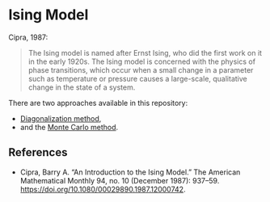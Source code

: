 # Ising Model

Cipra, 1987:

> The Ising model is named after Ernst Ising, who did the first work on it in the early 1920s. The Ising model is concerned with the physics of phase transitions, which occur when a small change in a parameter such as temperature or pressure causes a large-scale, qualitative change in the state of a system.

There are two approaches available in this repository:
- [Diagonalization method](./docs/diagonalization.md),
- and the [Monte Carlo method](./docs/montecarlo.md).

## References

- Cipra, Barry A. “An Introduction to the Ising Model.” The American Mathematical Monthly 94, no. 10 (December 1987): 937–59. https://doi.org/10.1080/00029890.1987.12000742.
